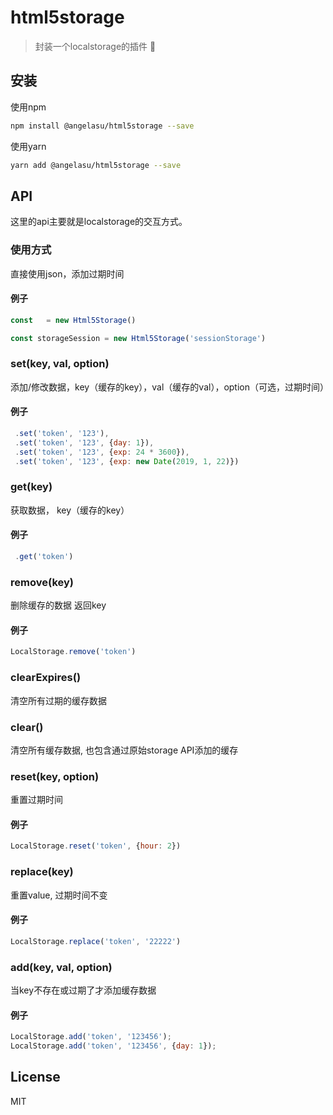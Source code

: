 # html5storage

> 封装一个localstorage的插件 🍵

## 安装
使用npm

```bash
npm install @angelasu/html5storage --save
```

使用yarn

```bash
yarn add @angelasu/html5storage --save
```

## API
这里的api主要就是localstorage的交互方式。

### 使用方式
直接使用json，添加过期时间


#### 例子
```js
const   = new Html5Storage()

const storageSession = new Html5Storage('sessionStorage')
```

### set(key, val, option)

添加/修改数据，key（缓存的key），val（缓存的val），option（可选，过期时间）

#### 例子

```js
 .set('token', '123'),
 .set('token', '123', {day: 1}),
 .set('token', '123', {exp: 24 * 3600}),
 .set('token', '123', {exp: new Date(2019, 1, 22)})
```

### get(key)
获取数据， key（缓存的key）

#### 例子

```js
 .get('token')
```

### remove(key)
删除缓存的数据 返回key

#### 例子

```js
LocalStorage.remove('token')
```


### clearExpires()
清空所有过期的缓存数据


### clear()
清空所有缓存数据, 也包含通过原始storage API添加的缓存


### reset(key, option)
重置过期时间

#### 例子

```js
LocalStorage.reset('token', {hour: 2})
```

### replace(key)
重置value, 过期时间不变

#### 例子

```js
LocalStorage.replace('token', '22222')
```


### add(key, val, option)
当key不存在或过期了才添加缓存数据

#### 例子

```js
LocalStorage.add('token', '123456');
LocalStorage.add('token', '123456', {day: 1});
```

## License
MIT
